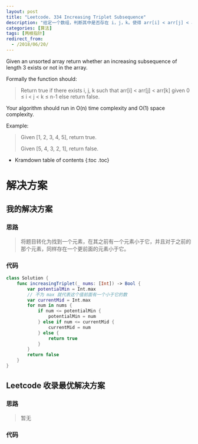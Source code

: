 ```yaml
---
layout: post
title: "Leetcode. 334 Increasing Triplet Subsequence"
description: "给定一个数组，判断其中是否存在 i，j，k。使得 arr[i] < arr[j] < arr[k]。"
categories: [算法]
tags: [两根指针]
redirect_from:
  - /2018/06/20/
---
```


Given an unsorted array return whether an increasing subsequence of length 3 exists or not in the array.

Formally the function should:

> Return true if there exists i, j, k 
> such that arr[i] < arr[j] < arr[k] given 0 ≤ i < j < k ≤ n-1 else return false.

Your algorithm should run in O(n) time complexity and O(1) space complexity.

Example:

> Given [1, 2, 3, 4, 5],
> return true.
>
> Given [5, 4, 3, 2, 1],
> return false.

* Kramdown table of contents
{:toc .toc}

# 解决方案

## 我的解决方案

### 思路

> 将题目转化为找到一个元素，在其之前有一个元素小于它，并且对于之前的那个元素，同样存在一个更前面的元素小于它。

### 代码

```swift
class Solution {
    func increasingTriplet(_ nums: [Int]) -> Bool {
        var potentialMin = Int.max
        // 不为 max 就代表这个值前面有一个小于它的数
        var currentMid = Int.max
        for num in nums {
            if num <= potentialMin {
                potentialMin = num
            } else if num <= currentMid {
                currentMid = num
            } else {
                return true
            }
        }
        return false
    }
}
```

## Leetcode 收录最优解决方案

### 思路

> 暂无

### 代码

```java
```

[^1]: This is a footnote.

[kramdown]: https://kramdown.gettalong.org/
[Simple Texture]: https://github.com/yizeng/jekyll-theme-simple-texture